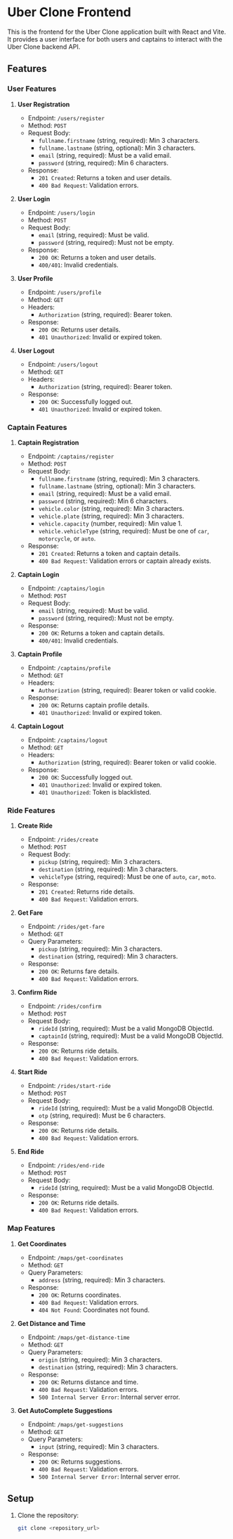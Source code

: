 # Uber Clone Frontend

This is the frontend for the Uber Clone application built with React and Vite. It provides a user interface for both users and captains to interact with the Uber Clone backend API.

## Features

### User Features

1. **User Registration**
   - Endpoint: `/users/register`
   - Method: `POST`
   - Request Body:
     - `fullname.firstname` (string, required): Min 3 characters.
     - `fullname.lastname` (string, optional): Min 3 characters.
     - `email` (string, required): Must be a valid email.
     - `password` (string, required): Min 6 characters.
   - Response:
     - `201 Created`: Returns a token and user details.
     - `400 Bad Request`: Validation errors.

2. **User Login**
   - Endpoint: `/users/login`
   - Method: `POST`
   - Request Body:
     - `email` (string, required): Must be valid.
     - `password` (string, required): Must not be empty.
   - Response:
     - `200 OK`: Returns a token and user details.
     - `400/401`: Invalid credentials.

3. **User Profile**
   - Endpoint: `/users/profile`
   - Method: `GET`
   - Headers:
     - `Authorization` (string, required): Bearer token.
   - Response:
     - `200 OK`: Returns user details.
     - `401 Unauthorized`: Invalid or expired token.

4. **User Logout**
   - Endpoint: `/users/logout`
   - Method: `GET`
   - Headers:
     - `Authorization` (string, required): Bearer token.
   - Response:
     - `200 OK`: Successfully logged out.
     - `401 Unauthorized`: Invalid or expired token.

### Captain Features

1. **Captain Registration**
   - Endpoint: `/captains/register`
   - Method: `POST`
   - Request Body:
     - `fullname.firstname` (string, required): Min 3 characters.
     - `fullname.lastname` (string, optional): Min 3 characters.
     - `email` (string, required): Must be a valid email.
     - `password` (string, required): Min 6 characters.
     - `vehicle.color` (string, required): Min 3 characters.
     - `vehicle.plate` (string, required): Min 3 characters.
     - `vehicle.capacity` (number, required): Min value 1.
     - `vehicle.vehicleType` (string, required): Must be one of `car`, `motorcycle`, or `auto`.
   - Response:
     - `201 Created`: Returns a token and captain details.
     - `400 Bad Request`: Validation errors or captain already exists.

2. **Captain Login**
   - Endpoint: `/captains/login`
   - Method: `POST`
   - Request Body:
     - `email` (string, required): Must be valid.
     - `password` (string, required): Must not be empty.
   - Response:
     - `200 OK`: Returns a token and captain details.
     - `400/401`: Invalid credentials.

3. **Captain Profile**
   - Endpoint: `/captains/profile`
   - Method: `GET`
   - Headers:
     - `Authorization` (string, required): Bearer token or valid cookie.
   - Response:
     - `200 OK`: Returns captain profile details.
     - `401 Unauthorized`: Invalid or expired token.

4. **Captain Logout**
   - Endpoint: `/captains/logout`
   - Method: `GET`
   - Headers:
     - `Authorization` (string, required): Bearer token or valid cookie.
   - Response:
     - `200 OK`: Successfully logged out.
     - `401 Unauthorized`: Invalid or expired token.
     - `401 Unauthorized`: Token is blacklisted.

### Ride Features

1. **Create Ride**
   - Endpoint: `/rides/create`
   - Method: `POST`
   - Request Body:
     - `pickup` (string, required): Min 3 characters.
     - `destination` (string, required): Min 3 characters.
     - `vehicleType` (string, required): Must be one of `auto`, `car`, `moto`.
   - Response:
     - `201 Created`: Returns ride details.
     - `400 Bad Request`: Validation errors.

2. **Get Fare**
   - Endpoint: `/rides/get-fare`
   - Method: `GET`
   - Query Parameters:
     - `pickup` (string, required): Min 3 characters.
     - `destination` (string, required): Min 3 characters.
   - Response:
     - `200 OK`: Returns fare details.
     - `400 Bad Request`: Validation errors.

3. **Confirm Ride**
   - Endpoint: `/rides/confirm`
   - Method: `POST`
   - Request Body:
     - `rideId` (string, required): Must be a valid MongoDB ObjectId.
     - `captainId` (string, required): Must be a valid MongoDB ObjectId.
   - Response:
     - `200 OK`: Returns ride details.
     - `400 Bad Request`: Validation errors.

4. **Start Ride**
   - Endpoint: `/rides/start-ride`
   - Method: `POST`
   - Request Body:
     - `rideId` (string, required): Must be a valid MongoDB ObjectId.
     - `otp` (string, required): Must be 6 characters.
   - Response:
     - `200 OK`: Returns ride details.
     - `400 Bad Request`: Validation errors.

5. **End Ride**
   - Endpoint: `/rides/end-ride`
   - Method: `POST`
   - Request Body:
     - `rideId` (string, required): Must be a valid MongoDB ObjectId.
   - Response:
     - `200 OK`: Returns ride details.
     - `400 Bad Request`: Validation errors.

### Map Features

1. **Get Coordinates**
   - Endpoint: `/maps/get-coordinates`
   - Method: `GET`
   - Query Parameters:
     - `address` (string, required): Min 3 characters.
   - Response:
     - `200 OK`: Returns coordinates.
     - `400 Bad Request`: Validation errors.
     - `404 Not Found`: Coordinates not found.

2. **Get Distance and Time**
   - Endpoint: `/maps/get-distance-time`
   - Method: `GET`
   - Query Parameters:
     - `origin` (string, required): Min 3 characters.
     - `destination` (string, required): Min 3 characters.
   - Response:
     - `200 OK`: Returns distance and time.
     - `400 Bad Request`: Validation errors.
     - `500 Internal Server Error`: Internal server error.

3. **Get AutoComplete Suggestions**
   - Endpoint: `/maps/get-suggestions`
   - Method: `GET`
   - Query Parameters:
     - `input` (string, required): Min 3 characters.
   - Response:
     - `200 OK`: Returns suggestions.
     - `400 Bad Request`: Validation errors.
     - `500 Internal Server Error`: Internal server error.

## Setup

1. Clone the repository:
   ```bash
   git clone <repository_url>
